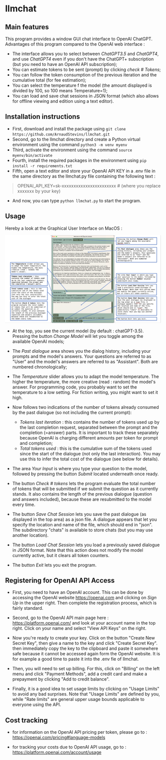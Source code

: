 # llmchat

## Main features

This program provides a window GUI chat interface to OpenAI ChatGPT.
Advantages of this program compared to the OpenAI web interface :

* The interface allows you to select between *ChatGPT3.5* and *ChatGPT4*, and use *ChatGPT4* even if you don't have the ChatGPT+ subscription (but you need to have an OpenAI API subscription);
* You can estimate tokens to be sent (prompt) by clicking *check # Tokens*;
* You can follow the token consumption of the previous iteration and the cumulative total (for fee estimation);
* You can select the temperature f the model (the amount displayed is divided by 100, so 100 means Temperature=1);
* You can load and save chat sessions in JSON format (which also allows for offline viewing and edition using a text editor).

## Installation instructions

* First, download and install the package using `git clone https://github.com/ArnaudStevins/llmchat.git`
* Second, go to the llmchat directory and create a Python virtual environment using the command `python3 -m venv myenv`
* Third, activate the environment using the command `source myenv/bin/activate`
* Fourth, install the required packages in the environment using `pip install -r requirements.txt`
* Fifth, open a text editor and store your OpenAI API KEY in a .env file in the same directory as the llmchat.py file containing the following text :

> OPENAI_API_KEY=sk-xxxxxxxxxxxxxxxxxxxxxxx # (where you replace xxxxxxx by your key)

* And now, you can type `python llmchat.py` to start the program.

## Usage

Hereby a look at the Graphical User Interface on MacOS :

![Llmchat window](llmchat.png)

* At the top, you see the current model (by default : chatGPT-3.5). Pressing the button *Change Model* will let you toggle among the available OpenAI models;
* The *Past dialogue* area shows you the dialog history, including your prompts and the model's answers. Your questions are referred to as "User" and the model's answers are referred to as "Assistant". Both are numbered chronologically;
* The *Temperature* slider allows you to adapt the model temperature. The higher the temperature, the more creative (read : random) the model's answer. For programming code, you probably want to set the temperature to a low setting. For fiction writing, you might want to set it high.
* Now follows two indications of the number of tokens already consumed by the past dialogue (so not including the current prompt):

  * *Tokens last iteration* : this contains the number of tokens used up by the last completion request, separated between the prompt and the completion (=answer) parts. It is important to track these separately because OpenAI is charging different amounts per token for prompt and completion;
  * *Total tokens used* : this is the cumulative sum of the tokens used since the start of the dialogue (not only the last interaction). You may use this to infer the total cost of the dialogue (see below for details).

* The area *Your Input* is where you type your question to the model, followed by pressing the button *Submit* located underneath once ready.
* The button *Check # tokens* lets the program evaluate the total number of tokens that will be submitted if we submit the question as it currently stands. It also contains the length of the previous dialogue (question and answers included), because these are resubmitted to the model every time.
* The button *Save Chat Session* lets you save the past dialogue (as displayed in the top area) as a json file. A dialogue appears that let you specify the location and name of the file, which should end in "json". The subdirectory "chats" is available to store chats (but you may use another location).
* The button *Load Chat Session* lets you load a previously saved dialogue in JSON format. Note that this action does not modify the model currently active, but it clears all token counters.
* The button *Exit* lets you exit the program.

## Registering for OpenAI API Access

* First, you need to have an OpenAI account. This can be done by accessing the OpenAI website <https://openai.com> and clicking on *Sign Up* in the upper right. Then complete the registration process, which is fairly standard.

* Second, go to the OpenAI API main page here : <https://platform.openai.com/> and look at your account name in the top right. Click on your name and select "View API Keys" on the right.

* Now you're ready to create your key. Click on the button "Create New Secret Key", then give a name to the key and click "Create Secret Key". then immediately copy the key to the clipboard and paste it somewhere safe because it cannot be accessed again form the OpenAI website. It is for example a good time to paste it into the .env fie of llmchat.

* Then, you will need to set up billing. For this, click on "Billing" on the left menu and click "Payment Methods", add a credit card and make a prepayment by clicking "Add to credit balance".

* Finally, it is a good idea to set usage limits by clicking on "Usage Limits" to avoid any bad surprises. Note that "Usage Limits" are defined by you, while "Rate limits" are general upper usage bounds applicable to everyone using the API.

## Cost tracking

* for information on the OpenAI API pricing per token, please go to : <https://openai.com/pricing#language-models>

* for tracking your costs due to OpenAI API usage, go to : <https://platform.openai.com/account/usage>
